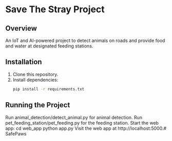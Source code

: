 # Save The Stray Project

## Overview
An IoT and AI-powered project to detect animals on roads and provide food and water at designated feeding stations.

## Installation
1. Clone this repository.
2. Install dependencies:
   ```bash
   pip install -r requirements.txt
## Running the Project
Run animal_detection/detect_animal.py for animal detection.
Run pet_feeding_station/pet_feeding.py for the feeding station.
Start the web app:
cd web_app
python app.py
Visit the web app at http://localhost:5000.# SafePaws
